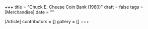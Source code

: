 +++
title = "Chuck E. Cheese Coin Bank (1980)"
draft = false
tags = [Merchandise]
date = ""

[Article]
contributors = []
gallery = []
+++